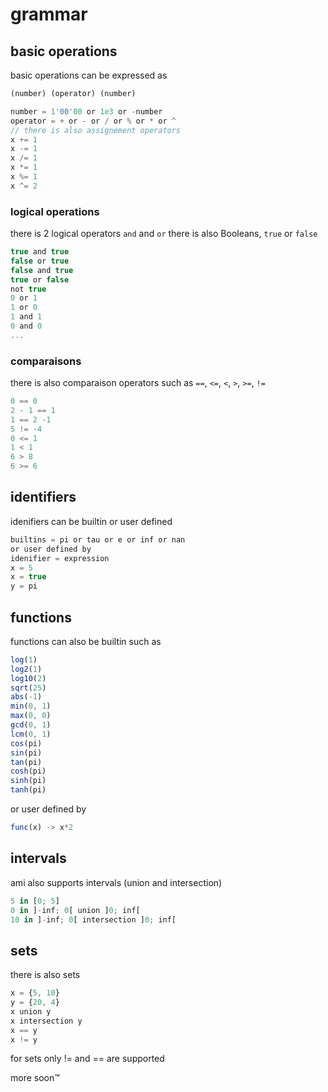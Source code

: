 # grammar

## basic operations
basic operations can be expressed as
```js
(number) (operator) (number)

number = 1'00'00 or 1e3 or -number
operator = + or - or / or % or * or ^ 
// there is also assignement operators 
x += 1
x -= 1
x /= 1
x *= 1
x %= 1
x ^= 2
```
### logical operations
there is 2 logical operators `and` and `or` there is also Booleans, `true` or `false`
```js
true and true
false or true
false and true
true or false
not true
0 or 1
1 or 0
1 and 1
0 and 0
...
```

### comparaisons
there is also comparaison operators such as `==`, `<=`, `<`, `>`, `>=`, `!=`
```js
0 == 0
2 - 1 == 1
1 == 2 -1
5 != -4
0 <= 1
1 < 1
6 > 8
6 >= 6
```

## identifiers
idenifiers can be builtin or user defined
```js
builtins = pi or tau or e or inf or nan
or user defined by
idenifier = expression
x = 5
x = true
y = pi
```

## functions
functions can also be builtin such as
```js
log(1)
log2(1)
log10(2)
sqrt(25)
abs(-1)
min(0, 1)
max(0, 0)
gcd(0, 1)
lcm(0, 1)
cos(pi)
sin(pi)
tan(pi)
cosh(pi)
sinh(pi)
tanh(pi)
```

or user defined by
```js
func(x) -> x*2
```

## intervals
ami also supports intervals (union and intersection)
```js
5 in [0; 5]
0 in ]-inf; 0[ union ]0; inf[
10 in ]-inf; 0[ intersection ]0; inf[
```

## sets
there is also sets
```js
x = {5, 10}
y = {20, 4}
x union y
x intersection y
x == y
x != y
```
for sets only != and == are supported

more soon™
